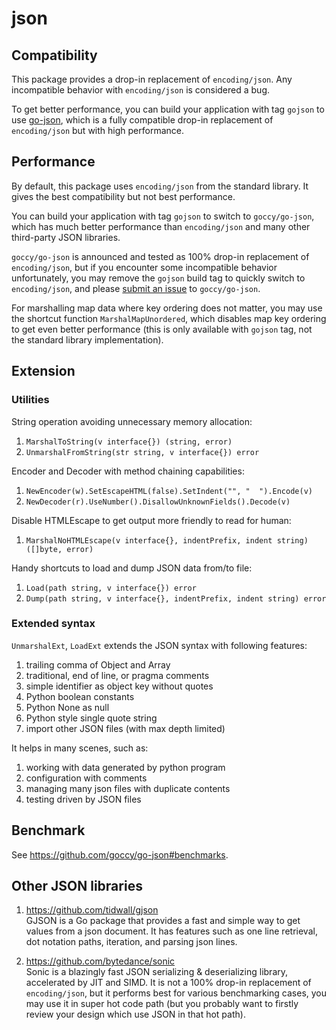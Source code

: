 # json

## Compatibility

This package provides a drop-in replacement of `encoding/json`.
Any incompatible behavior with `encoding/json` is considered a bug.

To get better performance, you can build your application with tag `gojson`
to use [go-json], which is a fully compatible drop-in replacement
of `encoding/json` but with high performance.

[go-json]: https://github.com/goccy/go-json

## Performance

By default, this package uses `encoding/json` from the standard library.
It gives the best compatibility but not best performance.

You can build your application with tag `gojson` to switch to `goccy/go-json`,
which has much better performance than `encoding/json` and many other
third-party JSON libraries.

`goccy/go-json` is announced and tested as 100% drop-in replacement of `encoding/json`,
but if you encounter some incompatible behavior unfortunately, you may remove the `gojson`
build tag to quickly switch to `encoding/json`, and please
[submit an issue](https://github.com/goccy/go-json/issues) to `goccy/go-json`.

For marshalling map data where key ordering does not matter, you may use the shortcut
function `MarshalMapUnordered`, which disables map key ordering to get even better performance
(this is only available with `gojson` tag, not the standard library implementation).

## Extension

### Utilities

String operation avoiding unnecessary memory allocation:

1. `MarshalToString(v interface{}) (string, error)`
1. `UnmarshalFromString(str string, v interface{}) error`

Encoder and Decoder with method chaining capabilities:

1. `NewEncoder(w).SetEscapeHTML(false).SetIndent("", "  ").Encode(v)`
2. `NewDecoder(r).UseNumber().DisallowUnknownFields().Decode(v)`

Disable HTMLEscape to get output more friendly to read for human:

1. `MarshalNoHTMLEscape(v interface{}, indentPrefix, indent string) ([]byte, error)`

Handy shortcuts to load and dump JSON data from/to file:

1. `Load(path string, v interface{}) error`
1. `Dump(path string, v interface{}, indentPrefix, indent string) error`

### Extended syntax

`UnmarshalExt`, `LoadExt` extends the JSON syntax with following features:

1. trailing comma of Object and Array
1. traditional, end of line, or pragma comments
1. simple identifier as object key without quotes
1. Python boolean constants
1. Python None as null
1. Python style single quote string
1. import other JSON files (with max depth limited)

It helps in many scenes, such as:

1. working with data generated by python program
1. configuration with comments
1. managing many json files with duplicate contents
1. testing driven by JSON files

## Benchmark

See https://github.com/goccy/go-json#benchmarks.

## Other JSON libraries

1. https://github.com/tidwall/gjson <br>
   GJSON is a Go package that provides a fast and simple way to get values from a json document.
   It has features such as one line retrieval, dot notation paths, iteration, and parsing json lines.
 
2. https://github.com/bytedance/sonic <br>
   Sonic is a blazingly fast JSON serializing & deserializing library, accelerated by JIT and SIMD.
   It is not a 100% drop-in replacement of `encoding/json`, but it performs best for various
   benchmarking cases, you may use it in super hot code path (but you probably want to firstly
   review your design which use JSON in that hot path).

